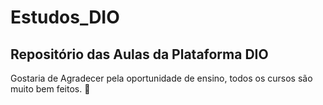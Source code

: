 # Estudos_DIO

## Repositório das Aulas da Plataforma DIO

Gostaria de Agradecer pela oportunidade de ensino, todos os cursos são muito bem feitos. 🖖
